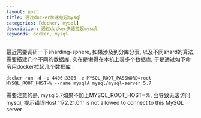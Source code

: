 ```yaml
---
layout: post  
title: 通过docker快速拉起mysql  
categories: [docker, mysql]  
description: 通过docker快速拉起mysql  
keywords: docker, mysql  
---
```


最近需要调研一下sharding-sphere, 如果涉及到分库分表, 以及不同shard的算法, 需要搭建几个不同的数据库, 实在是懒得在本机上装多个数据库, 于是通过如下命令用docker拉起几个数据库 :  
```
docker run -d -p 4406:3306 -e MYSQL_ROOT_PASSWORD=root MYSQL_ROOT_HOST=% --name mysqlA mysql/mysql-server:5.7
```
需要注意的是, mysql5.7如果不加上MYSQL_ROOT_HOST=%, 会导致无法访问mysql, 提示错误Host '172.21.0.1' is not allowed to connect to this MySQL server